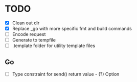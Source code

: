 # TODO

- [x] Clean out dir
- [x] Replace _go with more specific fmt and build commands
- [ ] Encode request
- [ ] Generate to tempfile
- [ ] .template folder for utility template files

## Go

- [ ] Type constraint for send() return value
      - (?) Option